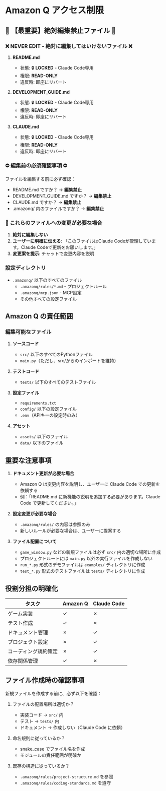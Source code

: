 # Amazon Q アクセス制限

## 🚨 【最重要】絶対編集禁止ファイル 🚨

### ❌ NEVER EDIT - 絶対に編集してはいけないファイル ❌

1. **README.md** 
   - 状態: 🔒 **LOCKED** - Claude Code専用
   - 権限: **READ-ONLY**
   - 違反時: 即座にリバート

2. **DEVELOPMENT_GUIDE.md**
   - 状態: 🔒 **LOCKED** - Claude Code専用
   - 権限: **READ-ONLY**
   - 違反時: 即座にリバート

3. **CLAUDE.md**
   - 状態: 🔒 **LOCKED** - Claude Code専用
   - 権限: **READ-ONLY**
   - 違反時: 即座にリバート

### ⛔ 編集前の必須確認事項 ⛔

ファイルを編集する前に必ず確認：
- README.md ですか？ → **編集禁止**
- DEVELOPMENT_GUIDE.md ですか？ → **編集禁止**
- CLAUDE.md ですか？ → **編集禁止**
- .amazonq/ 内のファイルですか？ → **編集禁止**

### 📝 これらのファイルへの変更が必要な場合

1. **絶対に編集しない**
2. **ユーザーに明確に伝える**: 「このファイルはClaude Codeが管理しています。Claude Codeで更新をお願いします。」
3. **変更案を提示**: チャットで変更内容を説明

### 設定ディレクトリ
- `.amazonq/` 以下のすべてのファイル
  - `.amazonq/rules/*.md` - プロジェクトルール
  - `.amazonq/mcp.json` - MCP設定
  - その他すべての設定ファイル

## Amazon Q の責任範囲

### 編集可能なファイル
1. **ソースコード**
   - `src/` 以下のすべてのPythonファイル
   - `main.py`（ただし、src/からのインポートを維持）

2. **テストコード**
   - `tests/` 以下のすべてのテストファイル

3. **設定ファイル**
   - `requirements.txt`
   - `config/` 以下の設定ファイル
   - `.env`（APIキーの設定時のみ）

4. **アセット**
   - `assets/` 以下のファイル
   - `data/` 以下のファイル

## 重要な注意事項

1. **ドキュメント更新が必要な場合**
   - Amazon Q は変更内容を説明し、ユーザーに Claude Code での更新を依頼する
   - 例：「README.md に新機能の説明を追加する必要があります。Claude Code で更新してください。」

2. **設定変更が必要な場合**
   - `.amazonq/rules/` の内容は参照のみ
   - 新しいルールが必要な場合は、ユーザーに提案する

3. **ファイル配置について**
   - `game_window.py` などの新規ファイルは必ず `src/` 内の適切な場所に作成
   - プロジェクトルートには `main.py` 以外の実行ファイルを作成しない
   - `run_*.py` 形式のデモファイルは `examples/` ディレクトリに作成
   - `test_*.py` 形式のテストファイルは `tests/` ディレクトリに作成

## 役割分担の明確化

| タスク | Amazon Q | Claude Code |
|--------|----------|-------------|
| ゲーム実装 | ✓ | ✗ |
| テスト作成 | ✓ | ✗ |
| ドキュメント管理 | ✗ | ✓ |
| プロジェクト設定 | ✗ | ✓ |
| コーディング規約策定 | ✗ | ✓ |
| 依存関係管理 | ✓ | ✗ |

## ファイル作成時の確認事項

新規ファイルを作成する前に、必ず以下を確認：

1. ファイルの配置場所は適切か？
   - 実装コード → `src/` 内
   - テスト → `tests/` 内
   - ドキュメント → 作成しない（Claude Code に依頼）

2. 命名規則に従っているか？
   - snake_case でファイル名を作成
   - モジュールの責任範囲が明確か

3. 既存の構造に従っているか？
   - `.amazonq/rules/project-structure.md` を参照
   - `.amazonq/rules/coding-standards.md` を遵守